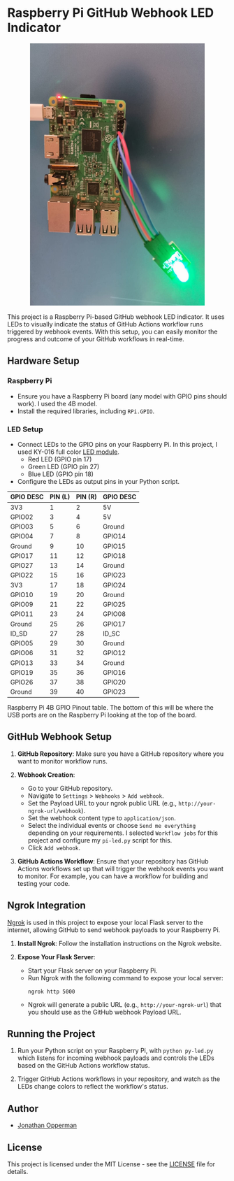 # Raspberry Pi GitHub Webhook LED Indicator

<p align="center">
    <img src="raspberry_pi.jpg" alt="Raspberry Pi" width="400" height="600">
</p>


This project is a Raspberry Pi-based GitHub webhook LED indicator. It uses LEDs to visually indicate the status of GitHub Actions workflow runs triggered by webhook events. With this setup, you can easily monitor the progress and outcome of your GitHub workflows in real-time.

## Hardware Setup

### Raspberry Pi
- Ensure you have a Raspberry Pi board (any model with GPIO pins should work). I used the 4B model.
- Install the required libraries, including `RPi.GPIO`.

### LED Setup
- Connect LEDs to the GPIO pins on your Raspberry Pi. In this project, I used KY-016 full color [LED module](https://arduinomodules.info/ky-016-rgb-full-color-led-module/).
    - Red LED (GPIO pin 17)
    - Green LED (GPIO pin 27)
    - Blue LED (GPIO pin 18)
- Configure the LEDs as output pins in your Python script.


| GPIO DESC | PIN (L) | PIN (R) | GPIO DESC |
|-----------|---------|---------|-----------|
| 3V3       | 1       | 2       | 5V        |
| GPIO02    | 3       | 4       | 5V        |
| GPIO03    | 5       | 6       | Ground    |
| GPIO04    | 7       | 8       | GPIO14    |
| Ground    | 9       | 10      | GPIO15    |
| GPIO17    | 11      | 12      | GPIO18    |
| GPIO27    | 13      | 14      | Ground    |
| GPIO22    | 15      | 16      | GPIO23    |
| 3V3       | 17      | 18      | GPIO24    |
| GPIO10    | 19      | 20      | Ground    |
| GPIO09    | 21      | 22      | GPIO25    |
| GPIO11    | 23      | 24      | GPIO08    |
| Ground    | 25      | 26      | GPIO17    |
| ID_SD     | 27      | 28      | ID_SC     |
| GPIO05    | 29      | 30      | Ground    |
| GPIO06    | 31      | 32      | GPIO12    |
| GPIO13    | 33      | 34      | Ground    |
| GPIO19    | 35      | 36      | GPIO16    |
| GPIO26    | 37      | 38      | GPIO20    |
| Ground    | 39      | 40      | GPIO23    |

Raspberry Pi 4B GPIO Pinout table. The bottom of this will be where the USB ports are on the Raspberry Pi looking at the top of the board.

## GitHub Webhook Setup

1. **GitHub Repository**: Make sure you have a GitHub repository where you want to monitor workflow runs.

2. **Webhook Creation**:
   - Go to your GitHub repository.
   - Navigate to `Settings` > `Webhooks` > `Add webhook`.
   - Set the Payload URL to your ngrok public URL (e.g., `http://your-ngrok-url/webhook`).
   - Set the webhook content type to `application/json`.
   - Select the individual events or choose `Send me everything` depending on your requirements. I selected `Workflow jobs` for this project and configure my `pi-led.py` script for this.
   - Click `Add webhook`.

3. **GitHub Actions Workflow**: Ensure that your repository has GitHub Actions workflows set up that will trigger the webhook events you want to monitor. For example, you can have a workflow for building and testing your code.

## Ngrok Integration

[Ngrok](https://ngrok.com/) is used in this project to expose your local Flask server to the internet, allowing GitHub to send webhook payloads to your Raspberry Pi.

1. **Install Ngrok**: Follow the installation instructions on the Ngrok website.

2. **Expose Your Flask Server**:
   - Start your Flask server on your Raspberry Pi.
   - Run Ngrok with the following command to expose your local server:
     ```
     ngrok http 5000
     ```
   - Ngrok will generate a public URL (e.g., `http://your-ngrok-url`) that you should use as the GitHub webhook Payload URL.

## Running the Project

1. Run your Python script on your Raspberry Pi, with `python py-led.py` which listens for incoming webhook payloads and controls the LEDs based on the GitHub Actions workflow status.

2. Trigger GitHub Actions workflows in your repository, and watch as the LEDs change colors to reflect the workflow's status.

## Author

- [Jonathan Opperman](https://github.com/jcopperman)

## License

This project is licensed under the MIT License - see the [LICENSE](LICENSE) file for details.

